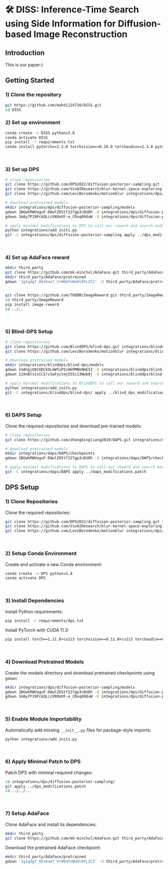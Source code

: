 # 🛠️ DISS: Inference-Time Search using Side Information for Diffusion-based Image Reconstruction

## Introduction
This is our paper:)

## Getting Started
### 1) Clone the repository
```bash
git https://github.com/mahdi124710/DISS.git
cd DISS
````

### 2) Set up environment
```bash
conda create -n DISS python=3.8
conda activate DISS
pip install -r requirements.txt
conda install pytorch==2.3.0 torchvision==0.18.0 torchaudio==2.3.0 pytorch-cuda=12.1 -c pytorch -c nvidia
````
<br />

### 3) Set up DPS
```bash
# clone repositories
git clone https://github.com/DPS2022/diffusion-posterior-sampling.git integrations/dps/diffusion-posterior-sampling
git clone https://github.com/VinAIResearch/blur-kernel-space-exploring integrations/dps/diffusion-posterior-sampling/bkse
git clone https://github.com/LeviBorodenko/motionblur integrations/dps/diffusion-posterior-sampling/motionblur

# download pretrained models
mkdir integrations/dps/diffusion-posterior-sampling/models
gdown 1BGwhRWUoguF-D8wlZ65tf227gp3cDUDh -O integrations/dps/diffusion-posterior-sampling/models/ffhq_10m.pt
gdown 1HAy7P19PckQLczVNXmVF-e_CRxq098uW -O integrations/dps/diffusion-posterior-sampling/models/imagenet256.pt

# apply minimal modifications to DPS to call our reward and search modules
python integrations/add_inits.py
git -C integrations/dps/diffusion-posterior-sampling apply ../dps_modifications.patch
````
<br />

### 4) Set up AdaFace reward
```bash
mkdir third_party
git clone https://github.com/mk-minchul/AdaFace.git third_party/AdaFace
mkdir third_party/AdaFace/pretrained
gdown '1g1qdg7_HSzkue7_VrW64fnWuHl0YL2C2' -O third_party/AdaFace/pretrained/adaface_ir50_ms1mv2.ckpt


git clone https://github.com/THUDM/ImageReward.git third_party/ImageReward
cd third_party/ImageReward
pip install image-reward
cd ../..
````
<br />



### 5) Blind-DPS Setup

```bash
# clone repositories
git clone https://github.com/BlindDPS/blind-dps.git integrations/blinddps/blind-dps
git clone https://github.com/LeviBorodenko/motionblur integrations/blinddps/blind-dps/motionblur

# download pretrained models
mkdir integrations/blinddps/blind-dps/models
gdown 1nAhgjU8C6DCkOLmWTuPIzA6PMNkNmE5Z -O integrations/blinddps/blind-dps/models/ffhq_10m.pt
gdown 11Xn8tsisCCIrv3aFyitmj55Sc13Wwb8j -O integrations/blinddps/blind-dps/models/kernel_checkpoint.pt

# apply minimal modifications to BlindDPS to call our reward and search modules
python integrations/add_inits.py
git -C integrations/blinddps/blind-dps/ apply ../blind_dps_modifications.patch
````

<br />

### 6) DAPS Setup

Clone the required repositories and download pre-trained models:

```bash
# clone repositories
git clone https://github.com/zhangbingliang2019/DAPS.git integrations/daps/DAPS

# download pretrained models
mkdir integrations/daps/DAPS/checkpoints
gdown 1BGwhRWUoguF-D8wlZ65tf227gp3cDUDh -O integrations/daps/DAPS/checkpoints/ffhq256.pt

# apply minimal modifications to DAPS to call our reward and search modules
git -C integrations/daps/DAPS apply ../daps_modifications.patch
````















## DPS Setup
### 1) Clone Repositories

Clone the required repositories:

```bash
git clone https://github.com/DPS2022/diffusion-posterior-sampling.git integrations/dps/diffusion-posterior-sampling
git clone https://github.com/VinAIResearch/blur-kernel-space-exploring integrations/dps/diffusion-posterior-sampling/bkse
git clone https://github.com/LeviBorodenko/motionblur integrations/dps/diffusion-posterior-sampling/motionblur
````

<br />

### 2) Setup Conda Environment

Create and activate a new Conda environment:

```bash
conda create -n DPS python=3.8
conda activate DPS
```

<br />

### 3) Install Dependencies

Install Python requirements:

```bash
pip install -r requirements/dps.txt
```

Install PyTorch with CUDA 11.3:

```bash
pip install torch==1.11.0+cu113 torchvision==0.12.0+cu113 torchaudio==0.11.0 --extra-index-url https://download.pytorch.org/whl/cu113
```

<br />

### 4) Download Pretrained Models

Create the models directory and download pretrained checkpoints using `gdown`:

```bash
mkdir integrations/dps/diffusion-posterior-sampling/models
gdown 1BGwhRWUoguF-D8wlZ65tf227gp3cDUDh -O integrations/dps/diffusion-posterior-sampling/models/ffhq_10m.pt
gdown 1HAy7P19PckQLczVNXmVF-e_CRxq098uW -O integrations/dps/diffusion-posterior-sampling/models/imagenet256.pt
```

<br />

### 5) Enable Module Importability

Automatically add missing `__init__.py` files for package-style imports:

```bash
python integrations/add_inits.py
```

<br />

### 6) Apply Minimal Patch to DPS

Patch DPS with minimal required changes:

```bash
cd integrations/dps/diffusion-posterior-sampling/
git apply ../dps_modifications.patch
cd ../../..
```

<br />

### 7) Setup AdaFace

Clone AdaFace and install its dependencies:

```bash
mkdir third_party
git clone https://github.com/mk-minchul/AdaFace.git third_party/AdaFace
```

Download the pretrained AdaFace checkpoint:

```bash
mkdir third_party/AdaFace/pretrained
gdown '1g1qdg7_HSzkue7_VrW64fnWuHl0YL2C2' -O third_party/AdaFace/pretrained/adaface_ir50_ms1mv2.ckpt
```

